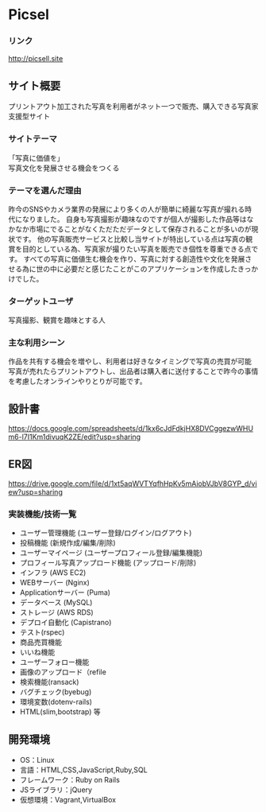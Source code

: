 # Picsel
### リンク
http://picsell.site

## サイト概要
プリントアウト加工された写真を利用者がネット一つで販売、購入できる写真家支援型サイト
### サイトテーマ
「写真に価値を」
<br>
写真文化を発展させる機会をつくる

### テーマを選んだ理由
昨今のSNSやカメラ業界の発展により多くの人が簡単に綺麗な写真が撮れる時代になりました。
自身も写真撮影が趣味なのですが個人が撮影した作品等はなかなか市場にでることがなくただただデータとして保存されることが多いのが現状です。
他の写真販売サービスと比較し当サイトが特出している点は写真の観賞を目的としている為、写真家が撮りたい写真を販売でき個性を尊重できる点です。
すべての写真に価値生む機会を作り、写真に対する創造性や文化を発展させる為に世の中に必要だと感じたことがこのアプリケーションを作成したきっかけでした。


### ターゲットユーザ
写真撮影、観賞を趣味とする人

### 主な利用シーン
作品を共有する機会を増やし、利用者は好きなタイミングで写真の売買が可能
<br>
写真が売れたらプリントアウトし、出品者は購入者に送付することで昨今の事情を考慮したオンラインやりとりが可能です。

## 設計書
https://docs.google.com/spreadsheets/d/1kx6cJdFdkjHX8DVCggezwWHUm6-l7I1Km1divuqK2ZE/edit?usp=sharing

## ER図
https://drive.google.com/file/d/1xt5aqWVTYqfhHpKv5mAiobVJbV8GYP_d/view?usp=sharing

### 実装機能/技術一覧
- ユーザー管理機能 (ユーザー登録/ログイン/ログアウト)
- 投稿機能 (新規作成/編集/削除)
- ユーザーマイページ (ユーザープロフィール登録/編集機能)
- プロフィール写真アップロード機能 (アップロード/削除)
- インフラ (AWS EC2)
- WEBサーバー (Nginx)
- Applicationサーバー (Puma)
- データベース (MySQL)
- ストレージ (AWS RDS)
- デプロイ自動化 (Capistrano)
- テスト(rspec)
- 商品売買機能
- いいね機能
- ユーザーフォロー機能
- 画像のアップロード（refile
- 検索機能(ransack)
- バグチェック(byebug) 
- 環境変数(dotenv-rails) 
- HTML(slim,bootstrap)
等

## 開発環境
- OS：Linux
- 言語：HTML,CSS,JavaScript,Ruby,SQL
- フレームワーク：Ruby on Rails
- JSライブラリ：jQuery
- 仮想環境：Vagrant,VirtualBox